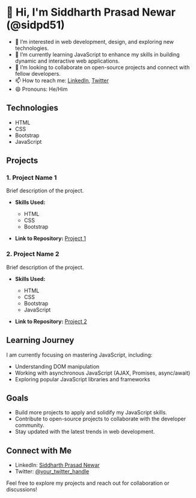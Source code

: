 # 👋 Hi, I'm Siddharth Prasad Newar (@sidpd51)

- 👀 I’m interested in web development, design, and exploring new technologies.
- 🌱 I’m currently learning JavaScript to enhance my skills in building dynamic and interactive web applications.
- 💞️ I’m looking to collaborate on open-source projects and connect with fellow developers.
- 📫 How to reach me: [LinkedIn](link_to_linkedin_profile), [Twitter](link_to_twitter_profile)
- 😄 Pronouns: He/Him

## Technologies

- HTML
- CSS
- Bootstrap
- JavaScript

## Projects

### 1. Project Name 1

Brief description of the project.

- **Skills Used:**
  - HTML
  - CSS
  - Bootstrap

- **Link to Repository:** [Project 1](link_to_repo)

### 2. Project Name 2

Brief description of the project.

- **Skills Used:**
  - HTML
  - CSS
  - Bootstrap
  - JavaScript

- **Link to Repository:** [Project 2](link_to_repo)

## Learning Journey

I am currently focusing on mastering JavaScript, including:

- Understanding DOM manipulation
- Working with asynchronous JavaScript (AJAX, Promises, async/await)
- Exploring popular JavaScript libraries and frameworks

## Goals

- Build more projects to apply and solidify my JavaScript skills.
- Contribute to open-source projects to collaborate with the developer community.
- Stay updated with the latest trends in web development.

## Connect with Me

- LinkedIn: [Siddharth Prasad Newar](link_to_linkedin_profile)
- Twitter: [@your_twitter_handle](link_to_twitter_profile)

Feel free to explore my projects and reach out for collaboration or discussions!
